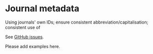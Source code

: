 # Journal metadata

Using journals' own IDs; ensure consistent abbreviation/capitalisation; consistent use of

See [GitHub issues](https://github.com/JATS4R/elements/labels/journal-metadata).

Please add examples here.
